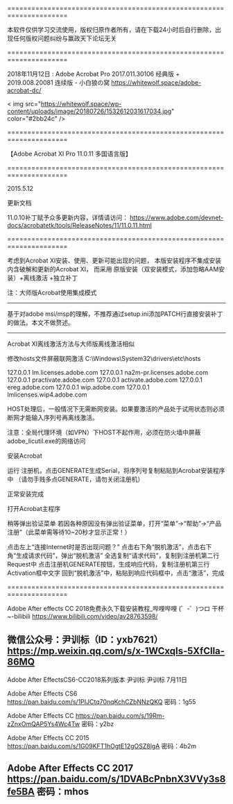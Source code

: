 =====================================================================

本软件仅供学习交流使用，版权归原作者所有，请在下载24小时后自行删除，出现任何版权问题纠纷与赢政天下论坛无关

=====================================================================

2018年11月12日 : Adobe Acrobat Pro 2017.011.30106 经典版 + 2019.008.20081 连续版 - 小白狼の窝  https://whitewolf.space/adobe-acrobat-dc/

< img src="https://whitewolf.space/wp-content/uploads/image/20180726/1532612031617034.jpg" color="#2bb24c" />

=====================================================================

【Adobe Acrobat XI Pro 11.0.11 多国语言版】

=====================================================================

2015.5.12

更新文档

11.0.10补丁赋予众多更新内容，详情请访问：
https://www.adobe.com/devnet-docs/acrobatetk/tools/ReleaseNotes/11/11.0.11.html

=====================================================================

考虑到Acrobat XI安装、使用、更新可能出现的问题，
本版安装程序不集成安装内含破解和更新的Acrobat XI，
而采用 原版安装（双安装模式，添加忽略AAM安装）+离线激活 +独立补丁

注：大师版Acrobat使用集成模式

-------------------------------------

基于对adobe msi/msp的理解，不推荐通过setup.ini添加PATCH行直接安装补丁的做法。本文不做赘述。

-------------------------------------

Acrobat XI离线激活方法与大师版离线激活相似



修改hosts文件屏蔽联网激活
C:\Windows\System32\drivers\etc\hosts

127.0.0.1	lm.licenses.adobe.com
127.0.0.1	na2m-pr.licenses.adobe.com
127.0.0.1	practivate.adobe.com
127.0.0.1	activate.adobe.com
127.0.0.1	ereg.adobe.com
127.0.0.1	wip.adobe.com
127.0.0.1	lmlicenses.wip4.adobe.com

HOST处理后，一般情况下无需断网安装。如果要激活的产品处于试用状态则必须断网才能输入序列号再离线激活。

注意：全局代理环境（如VPN）下HOST不起作用，必须在防火墙中屏蔽adobe_licutil.exe的网络访问

安装Acrobat

运行 注册机，点击GENERATE生成Serial，将序列号复制粘贴到Acrobat安装程序中
（请勿手贱多点GENERATE，请勿关闭注册机）

正常安装完成

打开Acrobat主程序

稍等弹出验证菜单
若因各种原因没有弹出验证菜单，打开“菜单”->“帮助”->“产品注册”（此菜单需等待10~20秒才显示正常！）

点击左上“连接Internet时是否出现问题？”
点击右下角“脱机激活”，点击右下角“生成请求代码”，弹出“脱机激活”
全选复制“请求代码”，复制到注册机第二行Request中
点击注册机GENERATE按钮，生成响应代码，复制注册机第三行Activation框中文字
回到“脱机激活”中，粘贴到响应代码框中，点击“激活”，完成

=====================================================================

Adobe After effects CC 2018免费永久下载安装教程_哔哩哔哩 (゜-゜)つロ 干杯~-bilibili
https://www.bilibili.com/video/av28763598/

微信公众号：尹训标（ID：yxb7621）
https://mp.weixin.qq.com/s/x-1WCxqIs-5XfClla-86MQ
--------------------------------------------------

Adobe After EffectsCS6-CC2018系列版本
尹训标  尹训标  7月11日

Adobe After Effects CS6
https://pan.baidu.com/s/1PIJCtq70nqKchCZbNNzQKQ 密码：1g55

Adobe After Effects CC
https://pan.baidu.com/s/19Rm-zZnxOmQAP5Ys4Wc4Tw 密码：y2bz

Adobe After Effects CC 2015
https://pan.baidu.com/s/1G09KFT1hOgtE12gOSZ8lgA 密码：4b2m

Adobe After Effects CC 2017
https://pan.baidu.com/s/1DVABcPnbnX3VVy3s8fe5BA 密码：mhos
--------------------------------------------------
